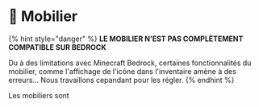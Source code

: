 # 🎏 Mobilier

{% hint style="danger" %}
**LE MOBILIER N'EST PAS COMPLÈTEMENT COMPATIBLE SUR BEDROCK**

Du à des limitations avec Minecraft Bedrock, certaines fonctionnalités du mobilier, comme l'affichage de l'icône dans l'inventaire amène à des erreurs... 
Nous travaillons cepandant pour les régler.
{% endhint %}

Les mobiliers sont 



